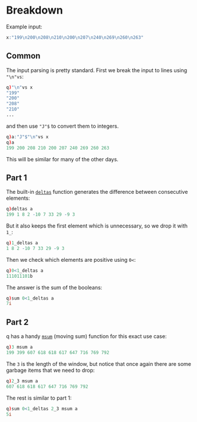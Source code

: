 # Breakdown
Example input:
```q
x:"199\n200\n208\n210\n200\n207\n240\n269\n260\n263"
```

## Common
The input parsing is pretty standard. First we break the input to lines using `"\n"vs`:
```q
q)"\n"vs x
"199"
"200"
"208"
"210"
...
```
and then use `"J"$` to convert them to integers.
```q
q)a:"J"$"\n"vs x
q)a
199 200 208 210 200 207 240 269 260 263
```
This will be similar for many of the other days.

## Part 1
The built-in [`deltas`](https://code.kx.com/q/ref/deltas/) function generates the difference between consecutive elements:
```q
q)deltas a
199 1 8 2 -10 7 33 29 -9 3
```
But it also keeps the first element which is unnecessary, so we drop it with `1_`:
```q
q)1_deltas a
1 8 2 -10 7 33 29 -9 3
```
Then we check which elements are positive using `0<`:
```q
q)0<1_deltas a
111011101b
```
The answer is the sum of the booleans:
```q
q)sum 0<1_deltas a
7i
```

## Part 2
q has a handy [`msum`](https://code.kx.com/q/ref/sum/#msum) (moving sum) function for this exact use case:
```q
q)3 msum a
199 399 607 618 618 617 647 716 769 792
```
The `3` is the length of the window, but notice that once again there are some garbage items that we need to drop:
```q
q)2_3 msum a
607 618 618 617 647 716 769 792
```
The rest is similar to part 1:
```q
q)sum 0<1_deltas 2_3 msum a
5i
```
